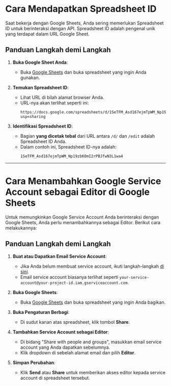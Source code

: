 # Cara Mendapatkan Spreadsheet ID
Saat bekerja dengan Google Sheets, Anda sering memerlukan Spreadsheet ID untuk berinteraksi dengan API. Spreadsheet ID adalah pengenal unik yang terdapat dalam URL Google Sheet.

## Panduan Langkah demi Langkah

1. **Buka Google Sheet Anda**:
   - Buka [Google Sheets](https://docs.google.com/spreadsheets/) dan buka spreadsheet yang ingin Anda gunakan.

2. **Temukan Spreadsheet ID**:
   - Lihat URL di bilah alamat browser Anda.
   - URL-nya akan terlihat seperti ini:
     ```
     https://docs.google.com/spreadsheets/d/1SeTFM_Asd167ejmTpWM_Np19zbK0mI2rPBJfwN3L1wa4/edit?usp=sharing
     ```

3. **Identifikasi Spreadsheet ID**:
   - Bagian **yang dicetak tebal** dari URL antara `/d/` dan `/edit` adalah Spreadsheet ID Anda.
   - Dalam contoh ini, Spreadsheet ID-nya adalah:
     ```
     1SeTFM_Asd167ejmTpWM_Np19zbK0mI2rPBJfwN3L1wa4
     ```

---

# Cara Menambahkan Google Service Account sebagai Editor di Google Sheets

Untuk memungkinkan Google Service Account Anda berinteraksi dengan Google Sheets, Anda perlu menambahkannya sebagai Editor. Berikut cara melakukannya:

## Panduan Langkah demi Langkah

1. **Buat atau Dapatkan Email Service Account**:
   - Jika Anda belum membuat service account, ikuti langkah-langkah [di sini](https://github.com/deniganda/ISBtoSheets/blob/main/Guide/Google%20Service%20Account.md).
   - Email service account biasanya terlihat seperti `your-service-account@your-project-id.iam.gserviceaccount.com`.

2. **Buka Google Sheets**:
   - Buka [Google Sheets](https://docs.google.com/spreadsheets/) dan buka spreadsheet yang ingin Anda bagikan.

3. **Buka Pengaturan Berbagi**:
   - Di sudut kanan atas spreadsheet, klik tombol **Share**.

4. **Tambahkan Service Account sebagai Editor**:
   - Di bidang "Share with people and groups", masukkan email service account yang Anda dapatkan sebelumnya.
   - Klik dropdown di sebelah alamat email dan pilih **Editor**.

5. **Simpan Perubahan**:
   - Klik **Send** atau **Share** untuk memberikan akses editor kepada service account di spreadsheet tersebut.
